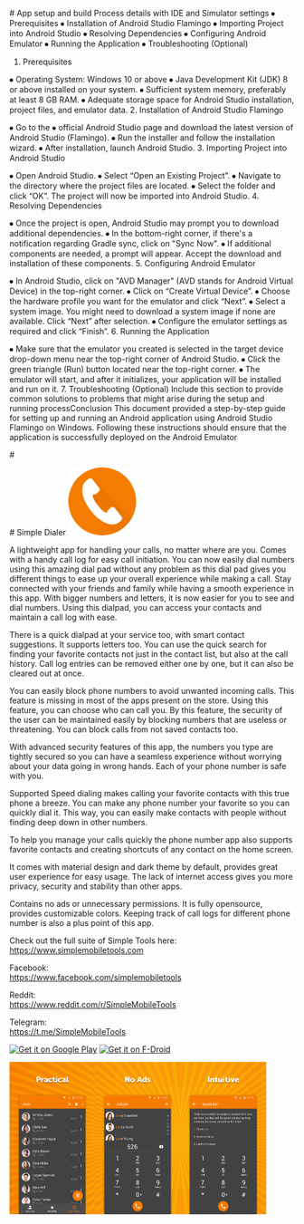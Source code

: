 \# App setup and build Process details with IDE and Simulator settings
⦁	Prerequisites
⦁	Installation of Android Studio Flamingo
⦁	Importing Project into Android Studio
⦁	Resolving Dependencies
⦁	Configuring Android Emulator
⦁	Running the Application
⦁	Troubleshooting (Optional)
1. Prerequisites

⦁	Operating System: Windows 10 or above
⦁	Java Development Kit (JDK) 8 or above installed on your system.
⦁	Sufficient system memory, preferably at least 8 GB RAM.
⦁	Adequate storage space for Android Studio installation, project files, and emulator data.
2. Installation of Android Studio Flamingo

⦁	Go to the ⦁	official Android Studio page and download the latest version of Android Studio (Flamingo).
⦁	Run the installer and follow the installation wizard.
⦁	After installation, launch Android Studio.
3. Importing Project into Android Studio

⦁	Open Android Studio.
⦁	Select “Open an Existing Project”.
⦁	Navigate to the directory where the project files are located.
⦁	Select the folder and click “OK”. The project will now be imported into Android Studio.
4. Resolving Dependencies

⦁	Once the project is open, Android Studio may prompt you to download additional dependencies.
⦁	In the bottom-right corner, if there's a notification regarding Gradle sync, click on "Sync Now".
⦁	If additional components are needed, a prompt will appear. Accept the download and installation of these components.
5. Configuring Android Emulator

⦁	In Android Studio, click on "AVD Manager" (AVD stands for Android Virtual Device) in the top-right corner.
⦁	Click on “Create Virtual Device”.
⦁	Choose the hardware profile you want for the emulator and click “Next”.
⦁	Select a system image. You might need to download a system image if none are available. Click “Next” after selection.
⦁	Configure the emulator settings as required and click “Finish”.
6. Running the Application

⦁	Make sure that the emulator you created is selected in the target device drop-down menu near the top-right corner of Android Studio.
⦁	Click the green triangle (Run) button located near the top-right corner.
⦁	The emulator will start, and after it initializes, your application will be installed and run on it.
7. Troubleshooting (Optional)
Include this section to provide common solutions to problems that might arise during the setup and running processConclusion
This document provided a step-by-step guide for setting up and running an Android application using Android Studio Flamingo on Windows. Following these instructions should ensure that the application is successfully deployed on the Android Emulator


\#

\# Simple Dialer
<img alt="Logo" src="graphics/icon.png" width="120" />

A lightweight app for handling your calls, no matter where are you. Comes with a handy call log for easy call initiation. You can now easily dial numbers using this amazing dial pad without any problem as this dial pad gives you different things to ease up your overall experience while making a call. Stay connected with your friends and family while having a smooth experience in this app. With bigger numbers and letters, it is now easier for you to see and dial numbers. Using this dialpad, you can access your contacts and maintain a call log with ease.

There is a quick dialpad at your service too, with smart contact suggestions. It supports letters too. You can use the quick search for finding your favorite contacts not just in the contact list, but also at the call history. Call log entries can be removed either one by one, but it can also be cleared out at once.

You can easily block phone numbers to avoid unwanted incoming calls. This feature is missing in most of the apps present on the store. Using this feature, you can choose who can call you. By this feature, the security of the user can be maintained easily by blocking numbers that are useless or threatening. You can block calls from not saved contacts too.

With advanced security features of this app, the numbers you type are tightly secured so you can have a seamless experience without worrying about your data going in wrong hands. Each of your phone number is safe with you. 

Supported Speed dialing makes calling your favorite contacts with this true phone a breeze. You can make any phone number your favorite so you can quickly dial it. This way, you can easily make contacts with people without finding deep down in other numbers.

To help you manage your calls quickly the phone number app also supports favorite contacts and creating shortcuts of any contact on the home screen.

It comes with material design and dark theme by default, provides great user experience for easy usage. The lack of internet access gives you more privacy, security and stability than other apps.

Contains no ads or unnecessary permissions. It is fully opensource, provides customizable colors. Keeping track of call logs for different phone number is also a plus point of this app.

Check out the full suite of Simple Tools here:  
https://www.simplemobiletools.com

Facebook:  
https://www.facebook.com/simplemobiletools

Reddit:  
https://www.reddit.com/r/SimpleMobileTools

Telegram:  
https://t.me/SimpleMobileTools

<a href='https://play.google.com/store/apps/details?id=com.simplemobiletools.dialer'><img src='https://simplemobiletools.com/images/button-google-play.svg' alt='Get it on Google Play' height='45' /></a>
<a href='https://f-droid.org/packages/com.simplemobiletools.dialer'><img src='https://simplemobiletools.com/images/button-f-droid.png' alt='Get it on F-Droid' height='45' /></a>

<div style="display:flex;">
<img alt="App image" src="fastlane/metadata/android/en-US/images/phoneScreenshots/1_en-US.jpeg" width="30%">
<img alt="App image" src="fastlane/metadata/android/en-US/images/phoneScreenshots/2_en-US.jpeg" width="30%">
<img alt="App image" src="fastlane/metadata/android/en-US/images/phoneScreenshots/3_en-US.jpeg" width="30%">
</div>
